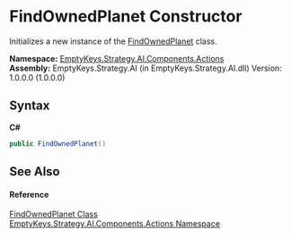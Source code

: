 # FindOwnedPlanet Constructor 
 

Initializes a new instance of the <a href="T_EmptyKeys_Strategy_AI_Components_Actions_FindOwnedPlanet">FindOwnedPlanet</a> class.

**Namespace:**&nbsp;<a href="N_EmptyKeys_Strategy_AI_Components_Actions">EmptyKeys.Strategy.AI.Components.Actions</a><br />**Assembly:**&nbsp;EmptyKeys.Strategy.AI (in EmptyKeys.Strategy.AI.dll) Version: 1.0.0.0 (1.0.0.0)

## Syntax

**C#**<br />
``` C#
public FindOwnedPlanet()
```


## See Also


#### Reference
<a href="T_EmptyKeys_Strategy_AI_Components_Actions_FindOwnedPlanet">FindOwnedPlanet Class</a><br /><a href="N_EmptyKeys_Strategy_AI_Components_Actions">EmptyKeys.Strategy.AI.Components.Actions Namespace</a><br />